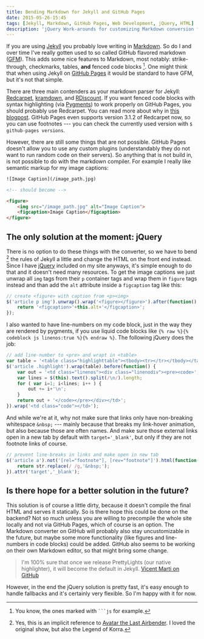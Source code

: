 ```yaml
---
title: Bending Markdown for Jekyll and GitHub Pages
date: 2015-05-26-15:45
tags: [Jekyll, Markdown, GitHub Pages, Web Development, jQuery, HTML]
description: 'jQuery Work-arounds for customizing Markdown conversion for figure tags and code-blocks with line numbers, using RedCarpet for Jekyll on GitHub Pages'
---
```


If you are using [Jekyll](http://jekyll.com/) you probably love writing in [Markdown](http://daringfireball.net/projects/markdown/syntax). So do I and over time I've really gotten used to so called GitHub flavored markdown ([GFM](https://help.github.com/articles/github-flavored-markdown/)). This adds some nice features to Markdown, most notably: strike-through, checkmarks, tables, **and** fenced code blocks [^1]. One might think that when using Jekyll on [GitHub Pages](https://pages.github.com/) it would be standard to have GFM, but it's not that simple.

There are three main contenders as your markdown parser for Jekyll: [Redcarpet](https://github.com/vmg/redcarpet), [kramdown](http://kramdown.gettalong.org/index.html), and [RDiscount](http://dafoster.net/projects/rdiscount/). If you want fenced code blocks with syntax highlighting (via [Pygments](http://pygments.org)) to work properly on GitHub Pages, you should probably use Redcarpet. You can read more about why in [this blogpost](http://ajoz.github.io/2014/06/29/i-want-my-github-flavored-markdown/). GitHub Pages even supports version 3.1.2 of Redcarpet now, so you can use footnotes --- you can check the currently used version with `$ github-pages versions`.

However, there are still some things that are not possible. GitHub Pages doesn't allow you to use any custom plugins (understandably they do not want to run random code on their servers). So anything that is not build in, is not possible to do with the markdown compiler. For example I really like semantic markup for my image captions:

```html
![Image Caption](/image_path.jpg)

<!-- should become -->

<figure>
    <img src="/image_path.jpg" alt="Image Caption">
    <figcaption>Image Caption</figcaption>
</figure>
```


## The only solution at the moment: jQuery

There is no option to do these things with the converter, so we have to bend [^2] the rules of Jekyll a little and change the HTML on the front end instead. Since I have [jQuery](http://jquery.com/) included on my site anyways, it's simple enough to do that and it doesn't need many resources. To get the image captions we just unwrap all `img` tags from their `p` container tags and wrap them in `figure` tags instead and than add the `alt` attribute inside a `figcaption` tag like this:

```js
// create <figure> with caption from <p><img>
$('article p img').unwrap().wrap('<figure></figure>').after(function() {
    return '<figcaption>'+this.alt+'</figcaption>';
});
```

I also wanted to have line-numbers on my code block, just in the way they are rendered by pygments, if you use liquid code blocks like `{% raw %}{% codeblock js linenos:true %}{% endraw %}`. The following jQuery does the job:

```js
// add line-number to <pre> and wrapt in <table>
var table = '<table class="highlighttable"><tbody><tr></tr></tbody></table>';
$('article .highlight').wrap(table).before(function() {
    var out = '<td class="linenos"><div class="linenodiv"><pre><code>';
    var lines = $(this).text().split(/\n/).length;
    for ( var i=1; i<lines; i++ ) {
        out += i+'\n';
    }
    return out + '</code></pre></div></td>';
}).wrap('<td class="code"></td>');
```

And while we're at it, why not make sure that links only have non-breaking whitespace `&nbsp;` --- mainly because that breaks my link-hover animation, but also because those are often names. And make sure those external links open in a new tab by default with `target='_blank'`, but only if they are not footnote links of course.

```js
// prevent line-breaks in links and make open in new tab
$('article a').not('[rel="footnote"], [rev="footnote"]').html(function(i, str) {
    return str.replace(/ /g,'&nbsp;');
}).attr('target','_blank');
```

## Is there hope for a better solution in the future?

This solution is of course a little dirty, because it doesn't compile the final HTML and serves it statically. So is there hope this could be done on the backend? Not so much unless you are willing to precompile the whole site locally and not via GitHub Pages, which of course is an option. The Markdown converter on GitHub will probably also stay uncustomizable in the future, but maybe some more functionality (like figures and line-numbers in code blocks) could be added. GitHub also seems to be working on their own Markdown editor, so that might bring some change.

> I'm 100% sure that once we release PrettyLights (our native highlighter),
> it will become the default in Jekyll.
> [Vicent Marti on GitHub](https://github.com/github/pages-gem/pull/79)

However, in the end the jQuery solution is pretty fast, it's easy enough to handle fallbacks and it's certainly very flexible. So I'm happy with it for now.


[^1]: You know, the ones marked with ```` ```js ```` for example.
[^2]: Yes, this is an implicit reference to [Avatar the Last Airbender](http://avatar.wikia.com/wiki/Bending_arts). I loved the original show, but also the Legend of Korra.
